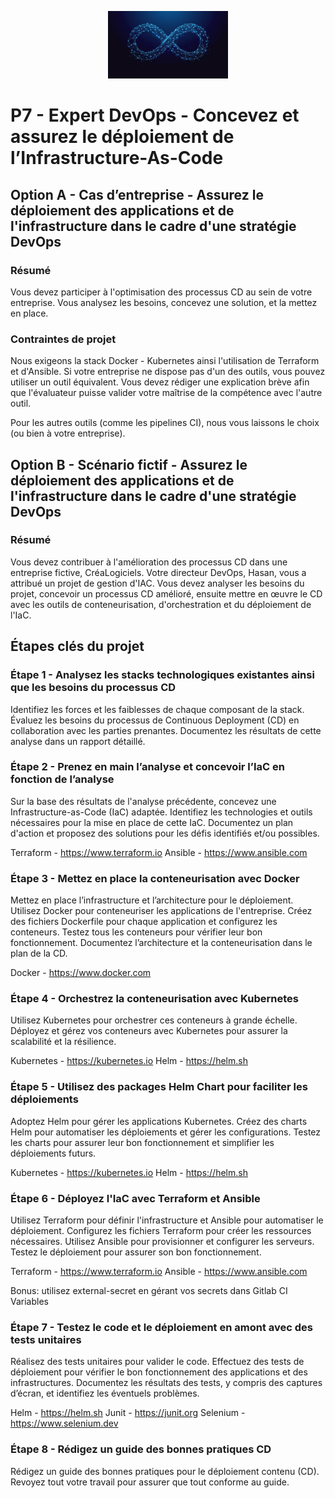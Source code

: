 <p align="center">
   <img src="./docs/img/devops.jpg" width="192px" />
</p>

# P7 - Expert DevOps - Concevez et assurez le déploiement de l’Infrastructure-As-Code

## Option A - Cas d’entreprise - Assurez le déploiement des applications et de l'infrastructure dans le cadre d'une stratégie DevOps

### Résumé

Vous devez participer à l'optimisation des processus CD au sein de votre entreprise. Vous analysez les besoins, concevez une solution, et la mettez en place.

### Contraintes de projet

Nous exigeons la stack Docker - Kubernetes ainsi l'utilisation de Terraform et d'Ansible.
Si votre entreprise ne dispose pas d'un des outils, vous pouvez utiliser un outil équivalent. Vous devez rédiger une explication brève afin que l'évaluateur puisse valider votre maîtrise de la compétence avec l'autre outil.

Pour les autres outils (comme les pipelines CI), nous vous laissons le choix (ou bien à votre entreprise).

## Option B - Scénario fictif - Assurez le déploiement des applications et de l'infrastructure dans le cadre d'une stratégie DevOps

### Résumé

Vous devez contribuer à l'amélioration des processus CD dans une entreprise fictive, CréaLogiciels. Votre directeur DevOps, Hasan, vous a attribué un projet de gestion d'IAC. Vous devez analyser les besoins du projet, concevoir un processus CD amélioré, ensuite mettre en œuvre le CD avec les outils de conteneurisation, d'orchestration et du déploiement de l'IaC.

## Étapes clés du projet

### Étape 1 - Analysez les stacks technologiques existantes ainsi que les besoins du processus CD

Identifiez les forces et les faiblesses de chaque composant de la stack. 
Évaluez les besoins du processus de Continuous Deployment (CD) en collaboration avec les parties prenantes. 
Documentez les résultats de cette analyse dans un rapport détaillé.

### Étape 2 - Prenez en main l’analyse et concevoir l’IaC en fonction de l’analyse

Sur la base des résultats de l'analyse précédente, concevez une Infrastructure-as-Code (IaC) adaptée. 
Identifiez les technologies et outils nécessaires pour la mise en place de cette IaC.
Documentez un plan d'action et proposez des solutions pour les défis identifiés et/ou possibles.

Terraform - https://www.terraform.io
Ansible - https://www.ansible.com

### Étape 3 - Mettez en place la conteneurisation avec Docker

Mettez en place l’infrastructure et l’architecture pour le déploiement.
Utilisez Docker pour conteneuriser les applications de l'entreprise. 
Créez des fichiers Dockerfile pour chaque application et configurez les conteneurs.
Testez tous les conteneurs pour vérifier leur bon fonctionnement.
Documentez l’architecture et la conteneurisation dans le plan de la CD.

Docker - https://www.docker.com

### Étape 4 - Orchestrez la conteneurisation avec Kubernetes

Utilisez Kubernetes pour orchestrer ces conteneurs à grande échelle.
Déployez et gérez vos conteneurs avec Kubernetes pour assurer la scalabilité et la résilience.

Kubernetes - https://kubernetes.io
Helm - https://helm.sh

### Étape 5 - Utilisez des packages Helm Chart pour faciliter les déploiements

Adoptez Helm pour gérer les applications Kubernetes. 
Créez des charts Helm pour automatiser les déploiements et gérer les configurations. 
Testez les charts pour assurer leur bon fonctionnement et simplifier les déploiements futurs.

Kubernetes - https://kubernetes.io
Helm - https://helm.sh

### Étape 6 - Déployez l'IaC avec Terraform et Ansible

Utilisez Terraform pour définir l'infrastructure et Ansible pour automatiser le déploiement. 
Configurez les fichiers Terraform pour créer les ressources nécessaires. 
Utilisez Ansible pour provisionner et configurer les serveurs. 
Testez le déploiement pour assurer son bon fonctionnement.

Terraform - https://www.terraform.io
Ansible - https://www.ansible.com

Bonus: utilisez external-secret en gérant vos secrets dans Gitlab CI Variables

### Étape 7 - Testez le code et le déploiement en amont avec des tests unitaires

Réalisez des tests unitaires pour valider le code. 
Effectuez des tests de déploiement pour vérifier le bon fonctionnement des applications et des infrastructures. 
Documentez les résultats des tests, y compris des captures d’écran, et identifiez les éventuels problèmes.

Helm - https://helm.sh
Junit - https://junit.org
Selenium - https://www.selenium.dev

### Étape 8 - Rédigez un guide des bonnes pratiques CD

Rédigez un guide des bonnes pratiques pour le déploiement contenu (CD). 
Revoyez tout votre travail pour assurer que tout conforme au guide.

